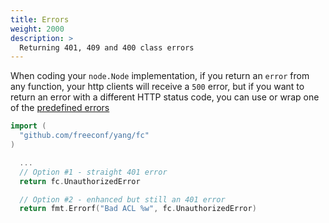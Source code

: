 ```yaml
---
title: Errors
weight: 2000
description: >
  Returning 401, 409 and 400 class errors
---
```


When coding your `node.Node` implementation, if you return an `error` from any function, your http clients will receive a `500` error, but if you want to return an error with a different HTTP status code, you can use or wrap one of the [predefined errors](https://pkg.go.dev/github.com/freeconf/yang/fc)

```go
import (
  "github.com/freeconf/yang/fc"
)

  ...
  // Option #1 - straight 401 error
  return fc.UnauthorizedError 

  // Option #2 - enhanced but still an 401 error
  return fmt.Errorf("Bad ACL %w", fc.UnauthorizedError)
```

